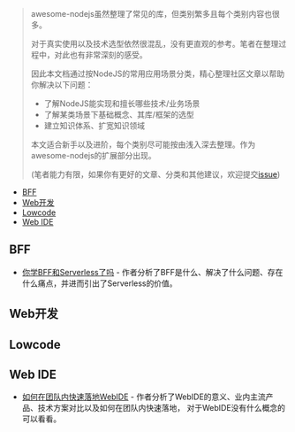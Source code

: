 > awesome-nodejs虽然整理了常见的库，但类别繁多且每个类别内容也很多。
>
> 对于真实使用以及技术选型依然很混乱，没有更直观的参考。笔者在整理过程中，对此也有非常深刻的感受。
>
> 因此本文档通过按NodeJS的常用应用场景分类，精心整理社区文章以帮助你解决以下问题：
>
> - 了解NodeJS能实现和擅长哪些技术/业务场景
> - 了解某类场景下基础概念、其库/框架的选型
> - 建立知识体系、扩宽知识领域
>
> 本文适合新手以及进阶，每个类别尽可能按由浅入深去整理。作为awesome-nodejs的扩展部分出现。
>
> (笔者能力有限，如果你有更好的文章、分类和其他建议，欢迎提交[issue](https://github.com/huaize2020/awesome-nodejs/issues))


- [BFF](#bff)
- [Web开发](#web开发)
- [Lowcode](#lowcode)
- [Web IDE](#web-ide)

## BFF

- [你学BFF和Serverless了吗](https://juejin.cn/post/6844904185427673095) - 作者分析了BFF是什么、解决了什么问题、存在什么痛点，并进而引出了Serverless的价值。

## Web开发

## Lowcode

## Web IDE

- [如何在团队内快速落地WebIDE](https://zhuanlan.zhihu.com/p/411030285) - 作者分析了WebIDE的意义、业内主流产品、技术方案对比以及如何在团队内快速落地，
对于WebIDE没有什么概念的可以看看。

